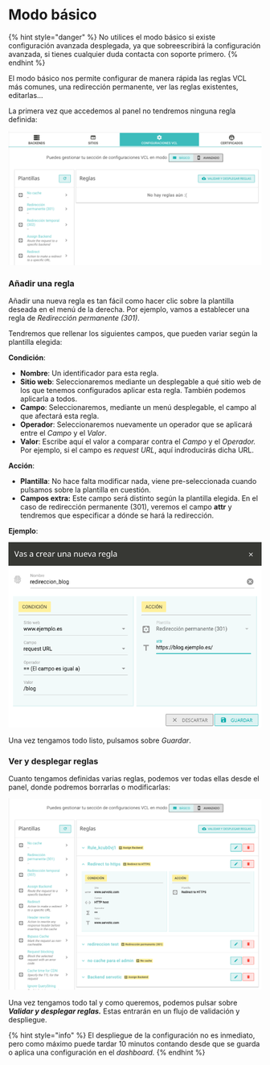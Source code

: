 # Modo básico

{% hint style="danger" %}
No utilices el modo básico si existe configuración avanzada desplegada, ya que sobreescribirá la configuración avanzada, si tienes cualquier duda contacta con soporte primero.
{% endhint %}

El modo básico nos permite configurar de manera rápida las reglas VCL más comunes, una redirección permanente, ver las reglas existentes, editarlas...

La primera vez que accedemos al panel no tendremos ninguna regla definida:

![](<../../../../.gitbook/assets/image (29).png>)

### Añadir una regla

Añadir una nueva regla es tan fácil como hacer clic sobre la plantilla deseada en el menú de la derecha. Por ejemplo, vamos a establecer una regla de _Redirección permanente (301)_.

Tendremos que rellenar los siguientes campos, que pueden variar según la plantilla elegida:

**Condición**:

* **Nombre**: Un identificador para esta regla.
* **Sitio web**: Seleccionaremos mediante un desplegable a qué sitio web de los que tenemos configurados aplicar esta regla. También podemos aplicarla a todos.
* **Campo**: Seleccionaremos, mediante un menú desplegable, el campo al que afectará esta regla.
* **Operador**: Seleccionaremos nuevamente un operador que se aplicará entre el _Campo_ y el _Valor_.
* **Valor**: Escribe aquí el valor a comparar contra el _Campo_ y el _Operador._ Por ejemplo, si el campo es _request URL_, aquí indroducirás dicha URL.

**Acción**:

* **Plantilla**: No hace falta modificar nada, viene pre-seleccionada cuando pulsamos sobre la plantilla en cuestión.
* **Campos extra:** Este campo será distinto según la plantilla elegida. En el caso de redirección permanente (301), veremos el campo **attr** y tendremos que especificar a dónde se hará la redirección.

**Ejemplo**:

![](<../../../../.gitbook/assets/image (21).png>)

Una vez tengamos todo listo, pulsamos sobre _Guardar_.

### Ver y desplegar reglas

Cuanto tengamos definidas varias reglas, podemos ver todas ellas desde el panel, donde podremos borrarlas o modificarlas:

![](<../../../../.gitbook/assets/image (9).png>)

Una vez tengamos todo tal y como queremos, podemos pulsar sobre _**Validar y desplegar reglas.**_  Estas entrarán en un flujo de validación y despliegue.

{% hint style="info" %}
El despliegue de la configuración no es inmediato, pero como máximo puede tardar 10 minutos contando desde que se guarda o aplica una configuración en el _dashboard._
{% endhint %}
